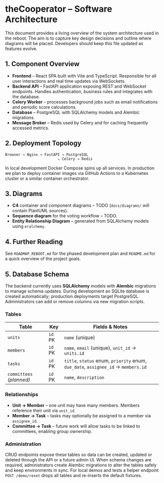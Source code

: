 # theCooperator – Software Architecture

This document provides a living overview of the system architecture used in the
reboot.  The aim is to capture key design decisions and outline where diagrams
will be placed.  Developers should keep this file updated as features evolve.

## 1. Component Overview

* **Frontend** – React SPA built with Vite and TypeScript.
  Responsible for all user interactions and real time updates via WebSockets.
* **Backend API** – FastAPI application exposing REST and WebSocket endpoints.
  Handles authentication, business rules and integrates with the database.
* **Celery Worker** – processes background jobs such as email notifications and
  periodic score calculations.
* **Database** – PostgreSQL with SQLAlchemy models and Alembic migrations.
* **Message Broker** – Redis used by Celery and for caching frequently accessed
  metrics.

## 2. Deployment Topology

```
Browser → Nginx → FastAPI → PostgreSQL
                        ↘ Celery → Redis
```

In local development Docker Compose spins up all services.  In production we
plan to deploy container images via GitHub Actions to a Kubernetes cluster or a
similar container orchestrator.

## 3. Diagrams

* **C4** container and component diagrams – TODO (`docs/diagrams/` will contain
  PlantUML sources).
* **Sequence diagram** for the voting workflow – TODO.
* **Entity Relationship Diagram** – generated from SQLAlchemy models using
  `eralchemy`.

## 4. Further Reading

See `ROADMAP_REBOOT.md` for the phased development plan and `README.md` for a
quick overview of the project goals.

## 5. Database Schema

The backend currently uses **SQLAlchemy** models with **Alembic** migrations to
manage schema updates.  During development an SQLite database is created
automatically; production deployments target PostgreSQL.  Administrators can add
or remove columns via new migration scripts.

### Tables

| Table       | Key | Fields & Notes                                                                |
|-------------|-----|-------------------------------------------------------------------------------|
| `units`     | `id` PK | `name` (unique)                                                            |
| `members`   | `id` PK | `name`, `email` (unique), `unit_id` → `units.id`                           |
| `tasks`     | `id` PK | `title`, `status` enum, `priority` enum, `due_date`, `assignee_id` → `members.id` |
| `committees` *(planned)* | `id` PK | `name`, `description`                                         |

### Relationships

* **Unit → Member** – one unit may have many members. Members reference their
  unit via `unit_id`.
* **Member → Task** – tasks may optionally be assigned to a member via
  `assignee_id`.
* **Committee → Task** – future work will allow tasks to be linked to
  committees, enabling group ownership.

### Administration

CRUD endpoints expose these tables so data can be created, updated or deleted
through the API or a future admin UI.  When schema changes are required,
administrators create Alembic migrations to alter the tables safely and keep
environments in sync.
For local demos and tests a helper endpoint `POST /demo/reset` drops all
tables and re-inserts the default fixtures.
